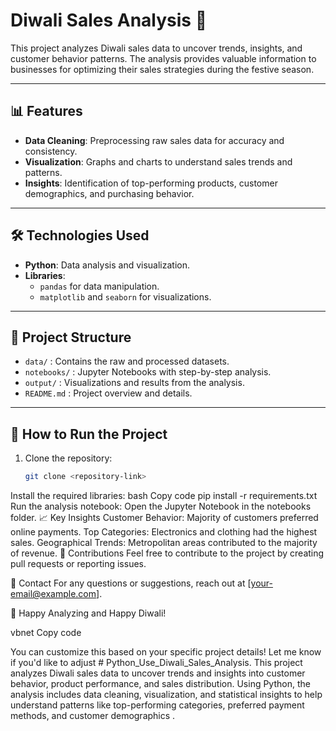 # Diwali Sales Analysis 🎇

This project analyzes Diwali sales data to uncover trends, insights, and customer behavior patterns. The analysis provides valuable information to businesses for optimizing their sales strategies during the festive season.

---

## 📊 **Features**
- **Data Cleaning**: Preprocessing raw sales data for accuracy and consistency.
- **Visualization**: Graphs and charts to understand sales trends and patterns.
- **Insights**: Identification of top-performing products, customer demographics, and purchasing behavior.

---

## 🛠️ **Technologies Used**
- **Python**: Data analysis and visualization.
- **Libraries**: 
  - `pandas` for data manipulation.
  - `matplotlib` and `seaborn` for visualizations.

---

## 📁 **Project Structure**
- `data/` : Contains the raw and processed datasets.
- `notebooks/` : Jupyter Notebooks with step-by-step analysis.
- `output/` : Visualizations and results from the analysis.
- `README.md` : Project overview and details.

---

## 🚀 **How to Run the Project**
1. Clone the repository:
   ```bash
   git clone <repository-link>
Install the required libraries:
bash
Copy code
pip install -r requirements.txt
Run the analysis notebook:
Open the Jupyter Notebook in the notebooks folder.
📈 Key Insights
Customer Behavior: Majority of customers preferred online payments.
Top Categories: Electronics and clothing had the highest sales.
Geographical Trends: Metropolitan areas contributed to the majority of revenue.
📝 Contributions
Feel free to contribute to the project by creating pull requests or reporting issues.

📧 Contact
For any questions or suggestions, reach out at [your-email@example.com].

🎉 Happy Analyzing and Happy Diwali!

vbnet
Copy code

You can customize this based on your specific project details! Let me know if you'd like to adjust # Python_Use_Diwali_Sales_Analysis.
This project analyzes Diwali sales data to uncover trends and insights into customer behavior, product performance, and sales distribution. Using Python, the analysis includes data cleaning, visualization, and statistical insights to help understand patterns like top-performing categories, preferred payment methods, and customer demographics .
